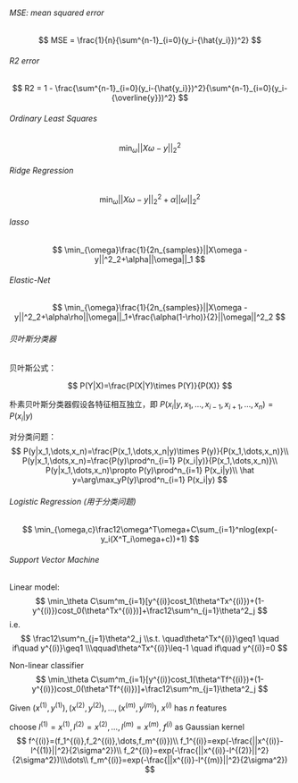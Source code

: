 ###### MSE: mean squared error
$$
MSE = \frac{1}{n}{\sum^{n-1}_{i=0}(y_i-{\hat{y_i}})^2}
$$

###### R2 error
$$
R2 = 1 - \frac{\sum^{n-1}_{i=0}(y_i-{\hat{y_i}})^2}{\sum^{n-1}_{i=0}(y_i-{\overline{y}})^2}
$$

###### Ordinary Least Squares
$$
\min_{\omega}||X\omega - y||^2_2
$$

###### Ridge Regression

$$
\min_{\omega}||X\omega - y||^2_2+\alpha||\omega||^2_2
$$

###### lasso 

$$
\min_{\omega}\frac{1}{2n_{samples}}||X\omega - y||^2_2+\alpha||\omega||_1
$$

###### Elastic-Net

$$
\min_{\omega}\frac{1}{2n_{samples}}||X\omega - y||^2_2+\alpha\rho||\omega||_1+\frac{\alpha(1-\rho)}{2}||\omega||^2_2
$$

###### 贝叶斯分类器

贝叶斯公式：

$$
P(Y|X)=\frac{P(X|Y)\times P(Y)}{P(X)}
$$

朴素贝叶斯分类器假设各特征相互独立，即 $P(x_i|y,x_1,\dots,x_{i-1},x_{i+1},\dots,x_n)=P(x_i|y)$

对分类问题：
$$
P(y|x_1,\dots,x_n)=\frac{P(x_1,\dots,x_n|y)\times P(y)}{P(x_1,\dots,x_n)}\\
P(y|x_1,\dots,x_n)=\frac{P(y)\prod^n_{i=1} P(x_i|y)}{P(x_1,\dots,x_n)}\\
P(y|x_1,\dots,x_n)\propto P(y)\prod^n_{i=1} P(x_i|y)\\
\hat y=\arg\max_yP(y)\prod^n_{i=1} P(x_i|y)
$$

###### Logistic Regression (用于分类问题)

$$
\min_{\omega,c}\frac12\omega^T\omega+C\sum_{i=1}^nlog(exp(-y_i(X^T_i\omega+c))+1)
$$

###### Support Vector Machine

Linear model:
$$
\min_\theta C\sum^m_{i=1}[y^{(i)}cost_1(\theta^Tx^{(i)})+(1-y^{(i)})cost_0(\theta^Tx^{(i)})]+\frac12\sum^n_{j=1}\theta^2_j
$$
i.e.
$$
\frac12\sum^n_{j=1}\theta^2_j
\\s.t. \quad\theta^Tx^{(i)}\geq1 \quad if\quad y^{(i)}\geq1
\\\qquad\theta^Tx^{(i)}\leq-1 \quad if\quad y^{(i)}=0
$$


Non-linear classifier
$$
\min_\theta C\sum^m_{i=1}[y^{(i)}cost_1(\theta^Tf^{(i)})+(1-y^{(i)})cost_0(\theta^Tf^{(i)})]+\frac12\sum^m_{j=1}\theta^2_j
$$

Given $(x^{(1)},y^{(1)}), (x^{(2)},y^{(2)}),\dots,(x^{(m)},y^{(m)}),$  $x^{(i)}$ has $n$ features

choose $l^{(1)}=x^{(1)}, l^{(2)}=x^{(2)},\dots,l^{(m)}=x^{(m)},$ $f^{(i)}$ as Gaussian kernel
$$
f^{(i)}=(f_1^{(i)},f_2^{(i)},\dots,f_m^{(i)})\\
f_1^{(i)}=exp(-\frac{||x^{(i)}-l^{(1)}||^2}{2\sigma^2})\\
f_2^{(i)}=exp(-\frac{||x^{(i)}-l^{(2)}||^2}{2\sigma^2})\\\dots\\
f_m^{(i)}=exp(-\frac{||x^{(i)}-l^{(m)}||^2}{2\sigma^2})
$$







